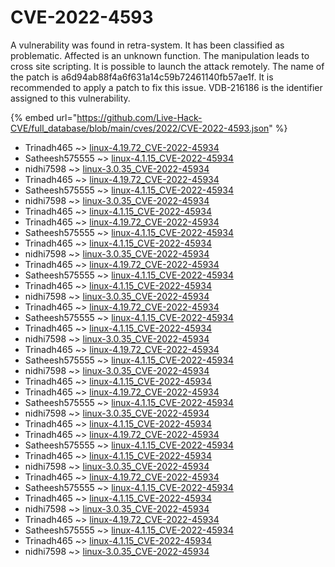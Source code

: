 # CVE-2022-4593

A vulnerability was found in retra-system. It has been classified as problematic. Affected is an unknown function. The manipulation leads to cross site scripting. It is possible to launch the attack remotely. The name of the patch is a6d94ab88f4a6f631a14c59b72461140fb57ae1f. It is recommended to apply a patch to fix this issue. VDB-216186 is the identifier assigned to this vulnerability.

{% embed url="https://github.com/Live-Hack-CVE/full_database/blob/main/cves/2022/CVE-2022-4593.json" %}


* Trinadh465 ~> [linux-4.19.72_CVE-2022-45934](https://www.alice-snow.ru/2022/database/cve-2022-4593/linux-4.19.72_cve-2022-45934-trinadh465)
* Satheesh575555 ~> [linux-4.1.15_CVE-2022-45934](https://www.alice-snow.ru/2022/database/cve-2022-4593/linux-4.1.15_cve-2022-45934-satheesh575555)
* nidhi7598 ~> [linux-3.0.35_CVE-2022-45934](https://www.alice-snow.ru/2022/database/cve-2022-4593/linux-3.0.35_cve-2022-45934-nidhi7598)
* Trinadh465 ~> [linux-4.19.72_CVE-2022-45934](https://www.alice-snow.ru/2022/database/cve-2022-4593/linux-4.19.72_cve-2022-45934-trinadh465)
* Satheesh575555 ~> [linux-4.1.15_CVE-2022-45934](https://www.alice-snow.ru/2022/database/cve-2022-4593/linux-4.1.15_cve-2022-45934-satheesh575555)
* nidhi7598 ~> [linux-3.0.35_CVE-2022-45934](https://www.alice-snow.ru/2022/database/cve-2022-4593/linux-3.0.35_cve-2022-45934-nidhi7598)
* Trinadh465 ~> [linux-4.1.15_CVE-2022-45934](https://www.alice-snow.ru/2022/database/cve-2022-4593/linux-4.1.15_cve-2022-45934-trinadh465)
* Trinadh465 ~> [linux-4.19.72_CVE-2022-45934](https://www.alice-snow.ru/2022/database/cve-2022-4593/linux-4.19.72_cve-2022-45934-trinadh465)
* Satheesh575555 ~> [linux-4.1.15_CVE-2022-45934](https://www.alice-snow.ru/2022/database/cve-2022-4593/linux-4.1.15_cve-2022-45934-satheesh575555)
* Trinadh465 ~> [linux-4.1.15_CVE-2022-45934](https://www.alice-snow.ru/2022/database/cve-2022-4593/linux-4.1.15_cve-2022-45934-trinadh465)
* nidhi7598 ~> [linux-3.0.35_CVE-2022-45934](https://www.alice-snow.ru/2022/database/cve-2022-4593/linux-3.0.35_cve-2022-45934-nidhi7598)
* Trinadh465 ~> [linux-4.19.72_CVE-2022-45934](https://www.alice-snow.ru/2022/database/cve-2022-4593/linux-4.19.72_cve-2022-45934-trinadh465)
* Satheesh575555 ~> [linux-4.1.15_CVE-2022-45934](https://www.alice-snow.ru/2022/database/cve-2022-4593/linux-4.1.15_cve-2022-45934-satheesh575555)
* Trinadh465 ~> [linux-4.1.15_CVE-2022-45934](https://www.alice-snow.ru/2022/database/cve-2022-4593/linux-4.1.15_cve-2022-45934-trinadh465)
* nidhi7598 ~> [linux-3.0.35_CVE-2022-45934](https://www.alice-snow.ru/2022/database/cve-2022-4593/linux-3.0.35_cve-2022-45934-nidhi7598)
* Trinadh465 ~> [linux-4.19.72_CVE-2022-45934](https://www.alice-snow.ru/2022/database/cve-2022-4593/linux-4.19.72_cve-2022-45934-trinadh465)
* Satheesh575555 ~> [linux-4.1.15_CVE-2022-45934](https://www.alice-snow.ru/2022/database/cve-2022-4593/linux-4.1.15_cve-2022-45934-satheesh575555)
* Trinadh465 ~> [linux-4.1.15_CVE-2022-45934](https://www.alice-snow.ru/2022/database/cve-2022-4593/linux-4.1.15_cve-2022-45934-trinadh465)
* nidhi7598 ~> [linux-3.0.35_CVE-2022-45934](https://www.alice-snow.ru/2022/database/cve-2022-4593/linux-3.0.35_cve-2022-45934-nidhi7598)
* Trinadh465 ~> [linux-4.19.72_CVE-2022-45934](https://www.alice-snow.ru/2022/database/cve-2022-4593/linux-4.19.72_cve-2022-45934-trinadh465)
* Satheesh575555 ~> [linux-4.1.15_CVE-2022-45934](https://www.alice-snow.ru/2022/database/cve-2022-4593/linux-4.1.15_cve-2022-45934-satheesh575555)
* nidhi7598 ~> [linux-3.0.35_CVE-2022-45934](https://www.alice-snow.ru/2022/database/cve-2022-4593/linux-3.0.35_cve-2022-45934-nidhi7598)
* Trinadh465 ~> [linux-4.1.15_CVE-2022-45934](https://www.alice-snow.ru/2022/database/cve-2022-4593/linux-4.1.15_cve-2022-45934-trinadh465)
* Trinadh465 ~> [linux-4.19.72_CVE-2022-45934](https://www.alice-snow.ru/2022/database/cve-2022-4593/linux-4.19.72_cve-2022-45934-trinadh465)
* Satheesh575555 ~> [linux-4.1.15_CVE-2022-45934](https://www.alice-snow.ru/2022/database/cve-2022-4593/linux-4.1.15_cve-2022-45934-satheesh575555)
* nidhi7598 ~> [linux-3.0.35_CVE-2022-45934](https://www.alice-snow.ru/2022/database/cve-2022-4593/linux-3.0.35_cve-2022-45934-nidhi7598)
* Trinadh465 ~> [linux-4.1.15_CVE-2022-45934](https://www.alice-snow.ru/2022/database/cve-2022-4593/linux-4.1.15_cve-2022-45934-trinadh465)
* Trinadh465 ~> [linux-4.19.72_CVE-2022-45934](https://www.alice-snow.ru/2022/database/cve-2022-4593/linux-4.19.72_cve-2022-45934-trinadh465)
* Satheesh575555 ~> [linux-4.1.15_CVE-2022-45934](https://www.alice-snow.ru/2022/database/cve-2022-4593/linux-4.1.15_cve-2022-45934-satheesh575555)
* Trinadh465 ~> [linux-4.1.15_CVE-2022-45934](https://www.alice-snow.ru/2022/database/cve-2022-4593/linux-4.1.15_cve-2022-45934-trinadh465)
* nidhi7598 ~> [linux-3.0.35_CVE-2022-45934](https://www.alice-snow.ru/2022/database/cve-2022-4593/linux-3.0.35_cve-2022-45934-nidhi7598)
* Trinadh465 ~> [linux-4.19.72_CVE-2022-45934](https://www.alice-snow.ru/2022/database/cve-2022-4593/linux-4.19.72_cve-2022-45934-trinadh465)
* Satheesh575555 ~> [linux-4.1.15_CVE-2022-45934](https://www.alice-snow.ru/2022/database/cve-2022-4593/linux-4.1.15_cve-2022-45934-satheesh575555)
* Trinadh465 ~> [linux-4.1.15_CVE-2022-45934](https://www.alice-snow.ru/2022/database/cve-2022-4593/linux-4.1.15_cve-2022-45934-trinadh465)
* nidhi7598 ~> [linux-3.0.35_CVE-2022-45934](https://www.alice-snow.ru/2022/database/cve-2022-4593/linux-3.0.35_cve-2022-45934-nidhi7598)
* Trinadh465 ~> [linux-4.19.72_CVE-2022-45934](https://www.alice-snow.ru/2022/database/cve-2022-4593/linux-4.19.72_cve-2022-45934-trinadh465)
* Satheesh575555 ~> [linux-4.1.15_CVE-2022-45934](https://www.alice-snow.ru/2022/database/cve-2022-4593/linux-4.1.15_cve-2022-45934-satheesh575555)
* Trinadh465 ~> [linux-4.1.15_CVE-2022-45934](https://www.alice-snow.ru/2022/database/cve-2022-4593/linux-4.1.15_cve-2022-45934-trinadh465)
* nidhi7598 ~> [linux-3.0.35_CVE-2022-45934](https://www.alice-snow.ru/2022/database/cve-2022-4593/linux-3.0.35_cve-2022-45934-nidhi7598)